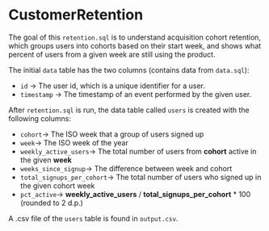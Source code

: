 # CustomerRetention

The goal of this ```retention.sql``` is to understand acquisition cohort retention, which groups users into cohorts based on their start week, and shows what percent of users from a given week are still using the product. 

The initial `data` table has the two columns (contains data from `data.sql`): 
 - `id` → The user id, which is a unique identifier for a user.
 - `timestamp` → The timestamp of an event performed by the given user. 
 
After ```retention.sql``` is run, the data table called `users` is created with the following columns: 
- `cohort`→ The ISO week that a group of users signed up
- `week`→ The ISO week of the year
- `weekly_active_users`→ The total number of users from **cohort** active in the given **week**
- `weeks_since_signup`→ The difference between week and cohort
- `total_signups_per_cohort`→ The total number of users who signed up in the given cohort week
- `pct_active`→ **weekly_active_users** / **total_signups_per_cohort** * 100 (rounded to 2 d.p.)

A .csv file of the `users` table is found in `output.csv`.

